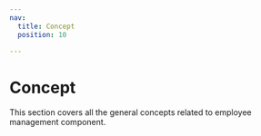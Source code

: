 ```yaml
---
nav:
  title: Concept
  position: 10

---
```


# Concept

This section covers all the general concepts related to employee management component.
